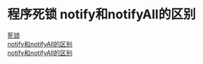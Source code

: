 程序死锁          notify和notifyAll的区别
======
[死锁](https://www.jianshu.com/p/68c0fef7b63e)   
[notify和notifyAll的区别](https://www.cnblogs.com/moongeek/p/7631447.html)<br>
[notify和notifyAll的区别](https://www.jianshu.com/p/25e243850bd2?appinstall=0)
